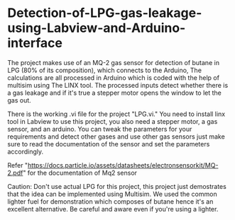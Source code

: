 # Detection-of-LPG-gas-leakage-using-Labview-and-Arduino-interface
The project makes use of an MQ-2 gas sensor for detection of butane in LPG (80% of its composition), which connects to the Arduino, The calculations are all processed in Arduino which is coded with the help of multisim using The LINX tool.  The processed inputs detect whether there is a gas leakage and if it's true a stepper motor opens the window to let the gas out.

There is the working .vi file for the project "LPG.vi."
You need to install linx tool in Labview to use this project, you also need a stepper motor, a gas sensor, and an arduino.
You can tweak the parameters for your requirements and detect other gases and use other gas sensors just make sure to read the documentation of the sensor and set the parameters accordingly.

Refer "https://docs.particle.io/assets/datasheets/electronsensorkit/MQ-2.pdf" for the documentation of Mq2 sensor

Caution: Don't use actual LPG for this project, this project just demostrates that the idea can be implemented using Multisim. We used the common lighter fuel for demonstration which composes of butane hence it's an excellent alternative. Be careful and aware even if you're using a lighter.
